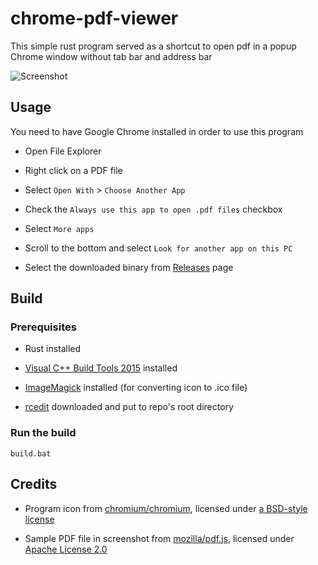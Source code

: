 # chrome-pdf-viewer

This simple rust program served as a shortcut to open pdf in a popup Chrome window without tab bar and address bar

![Screenshot](https://raw.githubusercontent.com/maxloh/chrome-pdf-viewer/readme/screenshot.png)

## Usage

You need to have Google Chrome installed in order to use this program

- Open File Explorer

- Right click on a PDF file

- Select `Open With` > `Choose Another App`

- Check the `Always use this app to open .pdf files` checkbox

- Select `More apps`

- Scroll to the bottom and select `Look for another app on this PC`

- Select the downloaded binary from [Releases](https://github.com/maxloh/chrome-pdf-viewer/releases) page

## Build

### Prerequisites

- Rust installed

- [Visual C++ Build Tools 2015](https://go.microsoft.com/fwlink/?LinkId=691126) installed

- [ImageMagick](https://imagemagick.org/script/download.php) installed (for converting icon to .ico file)

- [rcedit](https://github.com/electron/rcedit/releases) downloaded and put to repo's root directory

### Run the build

```
build.bat
```

## Credits

- Program icon from [chromium/chromium](https://chromium.googlesource.com/chromium/src/+/28ee90fc0392760f358c16cbb57c0323500d7bb0/chrome/browser/resources/settings/icons.html#123), licensed under [a BSD-style license](https://chromium.googlesource.com/chromium/src/+/refs/heads/master/LICENSE)

- Sample PDF file in screenshot from [mozilla/pdf.js](https://github.com/mozilla/pdf.js/blob/f652cf8e5ea127393ee83e6cb30c51ecd6ce91c3/web/compressed.tracemonkey-pldi-09.pdf), licensed under [Apache License 2.0](https://github.com/mozilla/pdf.js/blob/master/LICENSE)